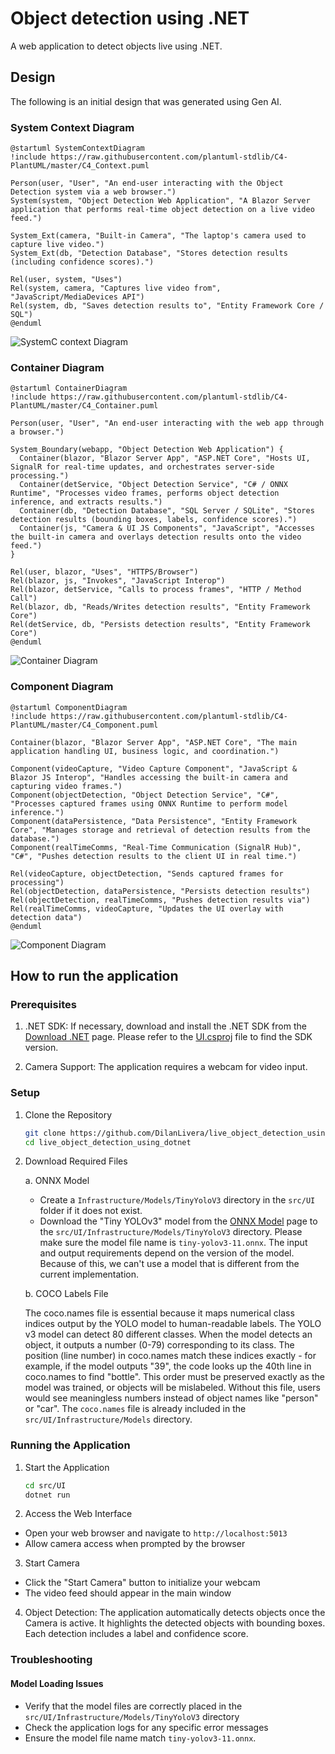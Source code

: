 # Object detection using .NET

A web application to detect objects live using .NET.

## Design

The following is an initial design that was generated using Gen AI.

### System Context Diagram

```plantuml
@startuml SystemContextDiagram
!include https://raw.githubusercontent.com/plantuml-stdlib/C4-PlantUML/master/C4_Context.puml

Person(user, "User", "An end-user interacting with the Object Detection system via a web browser.")
System(system, "Object Detection Web Application", "A Blazor Server application that performs real-time object detection on a live video feed.")

System_Ext(camera, "Built-in Camera", "The laptop's camera used to capture live video.")
System_Ext(db, "Detection Database", "Stores detection results (including confidence scores).")

Rel(user, system, "Uses")
Rel(system, camera, "Captures live video from", "JavaScript/MediaDevices API")
Rel(system, db, "Saves detection results to", "Entity Framework Core / SQL")
@enduml
```

![SystemC context Diagram](https://github.com/user-attachments/assets/529aa1da-95c8-437f-b444-6987352ff87a)

### Container Diagram

```plantuml
@startuml ContainerDiagram
!include https://raw.githubusercontent.com/plantuml-stdlib/C4-PlantUML/master/C4_Container.puml

Person(user, "User", "An end-user interacting with the web app through a browser.")

System_Boundary(webapp, "Object Detection Web Application") {
  Container(blazor, "Blazor Server App", "ASP.NET Core", "Hosts UI, SignalR for real-time updates, and orchestrates server-side processing.")
  Container(detService, "Object Detection Service", "C# / ONNX Runtime", "Processes video frames, performs object detection inference, and extracts results.")
  Container(db, "Detection Database", "SQL Server / SQLite", "Stores detection results (bounding boxes, labels, confidence scores).")
  Container(js, "Camera & UI JS Components", "JavaScript", "Accesses the built-in camera and overlays detection results onto the video feed.")
}

Rel(user, blazor, "Uses", "HTTPS/Browser")
Rel(blazor, js, "Invokes", "JavaScript Interop")
Rel(blazor, detService, "Calls to process frames", "HTTP / Method Call")
Rel(blazor, db, "Reads/Writes detection results", "Entity Framework Core")
Rel(detService, db, "Persists detection results", "Entity Framework Core")
@enduml
```

![Container Diagram](https://github.com/user-attachments/assets/3e29b48b-7bac-4d54-b614-7d6315b7941c)

### Component Diagram

```plantuml
@startuml ComponentDiagram
!include https://raw.githubusercontent.com/plantuml-stdlib/C4-PlantUML/master/C4_Component.puml

Container(blazor, "Blazor Server App", "ASP.NET Core", "The main application handling UI, business logic, and coordination.")

Component(videoCapture, "Video Capture Component", "JavaScript & Blazor JS Interop", "Handles accessing the built-in camera and capturing video frames.")
Component(objectDetection, "Object Detection Service", "C#", "Processes captured frames using ONNX Runtime to perform model inference.")
Component(dataPersistence, "Data Persistence", "Entity Framework Core", "Manages storage and retrieval of detection results from the database.")
Component(realTimeComms, "Real-Time Communication (SignalR Hub)", "C#", "Pushes detection results to the client UI in real time.")

Rel(videoCapture, objectDetection, "Sends captured frames for processing")
Rel(objectDetection, dataPersistence, "Persists detection results")
Rel(objectDetection, realTimeComms, "Pushes detection results via")
Rel(realTimeComms, videoCapture, "Updates the UI overlay with detection data")
@enduml
```

![Component Diagram](https://github.com/user-attachments/assets/ca6e16f1-d445-4045-bd4d-90e70270c918)

## How to run the application

### Prerequisites

1. .NET SDK: If necessary, download and install the .NET SDK from the [Download .NET](https://dotnet.microsoft.com/download) page. Please refer to the [UI.csproj](https://github.com/DilanLivera/live_object_detection_using_dotnet/blob/main/src/UI/UI.csproj) file to find the SDK version.

2. Camera Support: The application requires a webcam for video input.

### Setup

1. Clone the Repository

   ```bash
   git clone https://github.com/DilanLivera/live_object_detection_using_dotnet
   cd live_object_detection_using_dotnet
   ```

2. Download Required Files

   a. ONNX Model

    - Create a `Infrastructure/Models/TinyYoloV3` directory in the `src/UI` folder if it does not exist.
    - Download the "Tiny YOLOv3" model from the [ONNX Model](https://github.com/onnx/models/blob/main/validated/vision/object_detection_segmentation/tiny-yolov3/model/tiny-yolov3-11.onnx) page to the `src/UI/Infrastructure/Models/TinyYoloV3` directory. Please make sure the model file name is `tiny-yolov3-11.onnx`. The input and output requirements depend on the version of the model. Because of this, we can't use a model that is different from the current implementation.

   b. COCO Labels File

   The coco.names file is essential because it maps numerical class indices output by the YOLO model to human-readable labels. The YOLO v3 model can detect 80 different classes. When the model detects an object, it outputs a number (0-79) corresponding to its class. The position (line number) in coco.names match these indices exactly - for example, if the model outputs "39", the code looks up the 40th line in coco.names to find "bottle". This order must be preserved exactly as the model was trained, or objects will be mislabeled. Without this file, users would see meaningless numbers instead of object names like "person" or "car". The `coco.names` file is already included in the `src/UI/Infrastructure/Models` directory.

### Running the Application

1. Start the Application

   ```bash
   cd src/UI
   dotnet run
   ```

2. Access the Web Interface

- Open your web browser and navigate to `http://localhost:5013`
- Allow camera access when prompted by the browser

3. Start Camera

- Click the "Start Camera" button to initialize your webcam
- The video feed should appear in the main window

4. Object Detection: The application automatically detects objects once the Camera is active. It highlights the detected objects with bounding boxes. Each detection includes a label and confidence score.

### Troubleshooting

#### Model Loading Issues

- Verify that the model files are correctly placed in the `src/UI/Infrastructure/Models/TinyYoloV3` directory
- Check the application logs for any specific error messages
- Ensure the model file name match `tiny-yolov3-11.onnx`.
